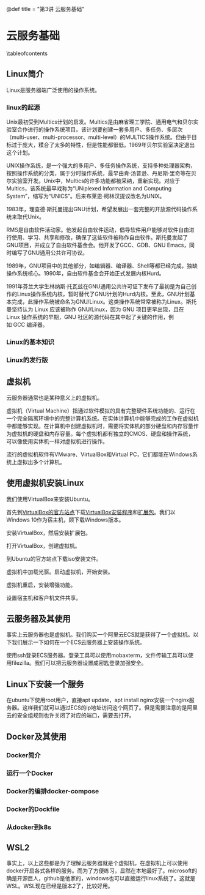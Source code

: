 @def title = "第3讲 云服务基础"

# 云服务基础

\tableofcontents

## Linux简介

Linux是服务器端广泛使用的操作系统。
### linux的起源

Unix最初受到Multics计划的启发。Multics是由麻省理工学院、通用电气和贝尔实验室合作进行的操作系统项目。该计划要创建一套多用户、多任务、多层次（multi-user、multi-processor、multi-level）的MULTICS操作系统。但由于目标过于庞大，糅合了太多的特性，但是性能都很低。1969年贝尔实验室决定退出这个计划。

UNIX操作系统，是一个强大的多用户、多任务操作系统，支持多种处理器架构，按照操作系统的分类，属于分时操作系统，最早由肯·汤普逊、丹尼斯·里奇等在贝尔实验室开发。Unix中，Multics的许多功能都被采纳，重新实现。对应于Multics，该系统最早戏称为“UNiplexed Information and Computing System”，缩写为“UNICS”。后来布莱恩·柯林汉提议改名为UNIX。

1983年，理查德·斯托曼提出GNU计划，希望发展出一套完整的开放源代码操作系统来取代Unix。

RMS是自由软件活动家。他发起自由软件运动，倡导软件用户能够对软件自由进行使用、学习、共享和修改，确保了这些软件被称作自由软件。斯托曼发起了GNU项目，并成立了自由软件基金会。他开发了GCC、GDB、GNU Emacs，同时编写了GNU通用公共许可协议。

1989年，GNU项目中的其他部分，如编辑器、编译器、Shell等都已经完成，独缺操作系统核心。1990年，自由软件基金会开始正式发展内核Hurd。

1991年芬兰大学生林纳斯·托瓦兹在GNU通用公共许可证下发布了最初是为自己创作的Linux操作系统内核，暂时替代了GNU计划的Hurd内核。至此，GNU计划基本完成，此操作系统被命名为GNU/Linux。这类操作系统常常被称为Linux。斯托曼坚持认为 Linux 应该被称作 GNU/Linux，因为 GNU 项目更早出现，且在 Linux 操作系统的早期，GNU 社区的源代码在其中起了关键的作用，例如 GCC 编译器。

### Linux的基本知识

### Linux的发行版

## 虚拟机

云服务器通常也是某种意义上的虚拟机。

虚拟机（Virtual Machine）指通过软件模拟的具有完整硬件系统功能的、运行在一个完全隔离环境中的完整计算机系统。在实体计算机中能够完成的工作在虚拟机中都能够实现。在计算机中创建虚拟机时，需要将实体机的部分硬盘和内存容量作为虚拟机的硬盘和内存容量。每个虚拟机都有独立的CMOS、硬盘和操作系统，可以像使用实体机一样对虚拟机进行操作。

流行的虚拟机软件有VMware、VirtualBox和Virtual PC，它们都能在Windows系统上虚拟出多个计算机。
## 使用虚拟机安装Linux

我们使用VirtualBox来安装Ubuntu。

首先到[VirtualBox的官方站点](https://www.virtualbox.org/)下载[VirtualBox安装程序](https://download.virtualbox.org/virtualbox/6.1.16/VirtualBox-6.1.16-140961-Win.exe)和[扩展包](https://download.virtualbox.org/virtualbox/6.1.16/Oracle_VM_VirtualBox_Extension_Pack-6.1.16.vbox-extpack)。我们以Windows 10作为宿主机，顾下载Windows版本。

安装VirtualBox，然后安装扩展包。

打开VirtualBox，创建虚拟机。

到Ubuntu的官方站点下载iso安装文件。

虚拟机中加载光驱。启动虚拟机，开始安装。

虚拟机重启，安装增强功能。

设置宿主机和客户机文件共享。

## 云服务器及其使用

事实上云服务器也是虚拟机。我们购买一个阿里云ECS就是获得了一个虚拟机。以下我们展示一下如何在一个ECS云服务器上安装操作系统。

使用ssh登录ECS服务器。登录工具可以使用mobaxterm，文件传输工具可以使用filezilla。我们可以把云服务器设置成密匙登录加强安全。
## Linux下安装一个服务

在ubuntu下使用root用户，直接apt update，apt install nginx安装一个nginx服务器。这样我们就可以通过ECS的ip地址访问这个网页了。但是需要注意的是阿里云的安全组规则也许关闭了对应的端口，需要去打开。
## Docker及其使用

### Docker简介

### 运行一个Docker

### Docker的编排docker-compose

### Docker的Dockfile

### 从docker到k8s

## WSL2

事实上，以上这些都是为了理解云服务器就是个虚拟机，在虚拟机上可以使用docker开启各式各样的服务。而为了方便练习，显然在本地最好了。microsoft的确是开源巨人，github是他家的，windows也可以直接运行linux系统了。这就是WSL。WSL现在已经是版本2了，比较好用。